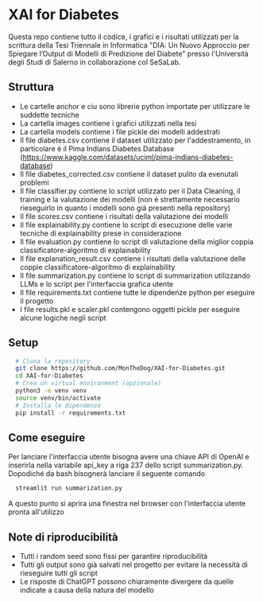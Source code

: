 # XAI for Diabetes
Questa repo contiene tutto il codice, i grafici e i risultati utilizzati per la scrittura della Tesi Triennale in Informatica "DIA: Un Nuovo Approccio per Spiegare l’Output di Modelli di Predizione del Diabete" presso l'Università degli Studi di Salerno in collaborazione col SeSaLab.

## Struttura
- Le cartelle anchor e ciu sono librerie python importate per utilizzare le suddette tecniche
- La cartella images contiene i grafici utilizzati nella tesi
- La cartella models contiene i file pickle dei modelli addestrati
- Il file diabetes.csv contiene il dataset utilizzato per l'addestramento, in particolare è il Pima Indians Diabetes Database (https://www.kaggle.com/datasets/uciml/pima-indians-diabetes-database)
- Il file diabetes_corrected.csv contiene il dataset pulito da evenutali problemi
- Il file classifier.py contiene lo script utilizzato per il Data Cleaning, il training e la valutazione dei modelli (non è strettamente necessario rieseguirlo in quanto i modelli sono già presenti nella repository)
- Il file scores.csv contiene i risultati della valutazione dei modelli
- Il file explainability.py contiene lo script di esecuzione delle varie tecniche di explainability prese in considerazione
- Il file evaluation.py contiene lo script di valutazione della miglior coppia classificatore-algoritmo di explainability
- Il file explanation_result.csv contiene i risultati della valutazione delle coppie classificatore-algoritmo di explainability
- Il file summarization.py contiene lo script di summarization utilizzando LLMs e lo script per l'interfaccia grafica utente
- Il file requirements.txt contiene tutte le dipendenze python per eseguire il progetto
- I file results.pkl e scaler.pkl contengono oggetti pickle per eseguire alcune logiche negli script

## Setup
```bash 
  # Clona la repository 
  git clone https://github.com/MonTheDog/XAI-for-Diabetes.git 
  cd XAI-for-Diabetes 
  # Crea un virtual environment (opzionale)
  python3 -m venv venv 
  source venv/bin/activate 
  # Installa le dipendenze 
  pip install -r requirements.txt 
```

## Come eseguire
Per lanciare l'interfaccia utente bisogna avere una chiave API di OpenAI e inserirla nella variabile api_key a riga 237 dello script summarization.py.
Dopodiché da bash bisognerà lanciare il seguente comando
```bash 
  streamlit run summarization.py
```
A questo punto si aprira una finestra nel browser con l'interfaccia utente pronta all'utilizzo

## Note di riproducibilità
- Tutti i random seed sono fissi per garantire riproducibilità
- Tutti gli output sono già salvati nel progetto per evitare la necessità di rieseguire tutti gli script
- Le risposte di ChatGPT possono chiaramente divergere da quelle indicate a causa della natura del modello
